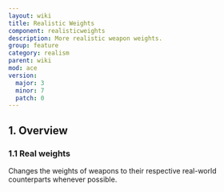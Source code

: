 ```yaml
---
layout: wiki
title: Realistic Weights
component: realisticweights
description: More realistic weapon weights.
group: feature
category: realism
parent: wiki
mod: ace
version:
  major: 3
  minor: 7
  patch: 0
---
```


## 1. Overview

### 1.1 Real weights
Changes the weights of weapons to their respective real-world counterparts whenever possible.
